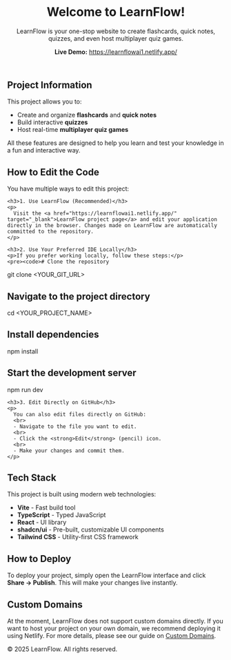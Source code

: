 <!DOCTYPE html>
<html lang="en">
<head>
  <meta charset="UTF-8">
  <meta name="viewport" content="width=device-width, initial-scale=1">
  <title>LearnFlow - README</title>

</head>
<body>

  <header>
    <h1>Welcome to LearnFlow!</h1>
    <p>LearnFlow is your one-stop website to create flashcards, quick notes, quizzes, and even host multiplayer quiz games.</p>
    <p><strong>Live Demo:</strong> <a href="https://learnflowai1.netlify.app/" target="_blank">https://learnflowai1.netlify.app/</a></p>
  </header>

  <section>
    <h2>Project Information</h2>
    <p>This project allows you to:</p>
    <ul>
      <li>Create and organize <strong>flashcards</strong> and <strong>quick notes</strong></li>
      <li>Build interactive <strong>quizzes</strong></li>
      <li>Host real-time <strong>multiplayer quiz games</strong></li>
    </ul>
    <p>All these features are designed to help you learn and test your knowledge in a fun and interactive way.</p>
  </section>

  <section>
    <h2>How to Edit the Code</h2>
    <p>You have multiple ways to edit this project:</p>
    
    <h3>1. Use LearnFlow (Recommended)</h3>
    <p>
      Visit the <a href="https://learnflowai1.netlify.app/" target="_blank">LearnFlow project page</a> and edit your application directly in the browser. Changes made on LearnFlow are automatically committed to the repository.
    </p>
    
    <h3>2. Use Your Preferred IDE Locally</h3>
    <p>If you prefer working locally, follow these steps:</p>
    <pre><code># Clone the repository
git clone &lt;YOUR_GIT_URL&gt;

# Navigate to the project directory
cd &lt;YOUR_PROJECT_NAME&gt;

# Install dependencies
npm install

# Start the development server
npm run dev
    </code></pre>
    
    <h3>3. Edit Directly on GitHub</h3>
    <p>
      You can also edit files directly on GitHub:
      <br>
      - Navigate to the file you want to edit.
      <br>
      - Click the <strong>Edit</strong> (pencil) icon.
      <br>
      - Make your changes and commit them.
    </p>
  </section>

  <section>
    <h2>Tech Stack</h2>
    <p>This project is built using modern web technologies:</p>
    <ul>
      <li><strong>Vite</strong> - Fast build tool</li>
      <li><strong>TypeScript</strong> - Typed JavaScript</li>
      <li><strong>React</strong> - UI library</li>
      <li><strong>shadcn/ui</strong> - Pre-built, customizable UI components</li>
      <li><strong>Tailwind CSS</strong> - Utility-first CSS framework</li>
    </ul>
  </section>

  <section>
    <h2>How to Deploy</h2>
    <p>
      To deploy your project, simply open the LearnFlow interface and click <strong>Share → Publish</strong>. This will make your changes live instantly.
    </p>
  </section>

  <section>
    <h2>Custom Domains</h2>
    <p>
      At the moment, LearnFlow does not support custom domains directly. If you want to host your project on your own domain, we recommend deploying it using Netlify. For more details, please see our guide on <a href="https://docs.learnflow.dev/tips-tricks/custom-domain/" target="_blank">Custom Domains</a>.
    </p>
  </section>

  <footer>
    <p>&copy; 2025 LearnFlow. All rights reserved.</p>
  </footer>

</body>
</html>
